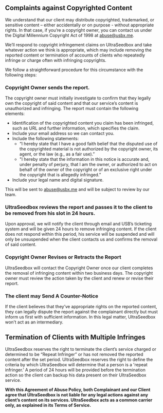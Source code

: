 ## Complaints against Copyrighted Content

We understand that our client may distribute copyrighted, trademarked, or sensitive content – either accidentally or on purpose - without appropriate rights. In that case, if you’re a copyright owner, you can contact us under the Digital Millennium Copyright Act of 1998 at abuse@usbx.me. 

We’ll respond to copyright infringement claims on UltraSeedbox and take whatever action we think is appropriate, which may include removing the reported content or termination of accounts of clients who repeatedly infringe or charge often with infringing copyrights.

We follow a straightforward procedure for this circumstance with the following steps:

### Copyright Owner sends the report.

The copyright owner must initially investigate to confirm that they legally own the copyright of said content and that our service’s content is unauthorized and infringing. The report must contain the following elements:

* Identification of the copyrighted content you claim has been infringed, such as URL and further information, which specifies the claim.
* Include your email address so we can contact you.
* Include the following statements:
  * “I hereby state that I have a good faith belief that the disputed use of the copyrighted material is not authorized by the copyright owner, its agent, or the law (e.g., as a fair use).”
  * "I hereby state that the information in this notice is accurate and, under penalty of perjury, that I am the owner, or authorized to act on behalf of the owner of the copyright or of an exclusive right under the copyright that is allegedly infringed.”
* Include your legal name and digital signature.

This will be sent to abuse@usbx.me and will be subject to review by our team.

### UltraSeedbox reviews the report and passes it to the client to be removed from his slot in 24 hours.

Upon approval, we will notify the client through email and USB’s ticketing system and will be given 24 hours to remove infringing content. If the client does not respond within this period, his service will be suspended and will only be unsuspended when the client contacts us and confirms the removal of said content.

### Copyright Owner Revises or Retracts the Report

UltraSeedbox will contact the Copyright Owner once our client completes the removal of infringing content within two business days. The copyright owner must review the action taken by the client and renew or revise their report.

### The client may Send A Counter-Notice

If the client believes that they’ve appropriate rights on the reported content, they can legally dispute the report against the complainant directly but must inform us first with sufficient information. In this legal matter, UltraSeedbox won't act as an intermediary.

## Termination of Clients with Multiple Infringes

UltraSeedbox reserves the right to terminate the client’s service charged or determined to be “Repeat Infringer” or has not removed the reported content after the set period. UltraSeedbox reserves the right to define the criteria by which UltraSeedbox will determine that a person is a 'repeat infringer.’ A period of 24 hours will be provided before the termination action so the client can backup his data present on their UltraSeedbox service.

**With this Agreement of Abuse Policy, both Complainant and our Client agree that UltraSeedbox is not liable for any legal actions against any client’s content on its services. UltraSeedbox acts as a common carrier only, as explained in its Terms of Service.**